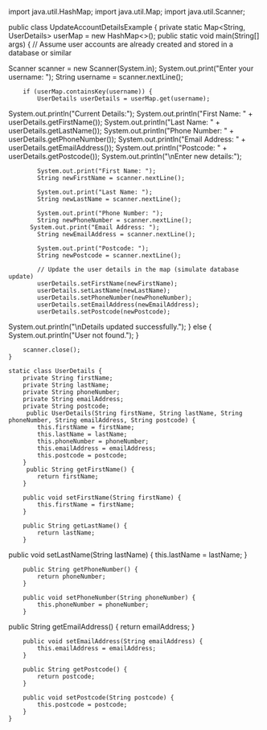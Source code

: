 import java.util.HashMap;
import java.util.Map;
import java.util.Scanner;

public class UpdateAccountDetailsExample {
    private static Map<String, UserDetails> userMap = new HashMap<>();
public static void main(String[] args) {
        // Assume user accounts are already created and stored in a database or similar
        
Scanner scanner = new Scanner(System.in);
        System.out.print("Enter your username: ");
        String username = scanner.nextLine();

        if (userMap.containsKey(username)) {
            UserDetails userDetails = userMap.get(username);
System.out.println("Current Details:");
            System.out.println("First Name: " + userDetails.getFirstName());
            System.out.println("Last Name: " + userDetails.getLastName());
            System.out.println("Phone Number: " + userDetails.getPhoneNumber());
            System.out.println("Email Address: " + userDetails.getEmailAddress());
            System.out.println("Postcode: " + userDetails.getPostcode());
System.out.println("\nEnter new details:");

            System.out.print("First Name: ");
            String newFirstName = scanner.nextLine();

            System.out.print("Last Name: ");
            String newLastName = scanner.nextLine();

            System.out.print("Phone Number: ");
            String newPhoneNumber = scanner.nextLine();
          System.out.print("Email Address: ");
            String newEmailAddress = scanner.nextLine();

            System.out.print("Postcode: ");
            String newPostcode = scanner.nextLine();

            // Update the user details in the map (simulate database update)
            userDetails.setFirstName(newFirstName);
            userDetails.setLastName(newLastName);
            userDetails.setPhoneNumber(newPhoneNumber);
            userDetails.setEmailAddress(newEmailAddress);
            userDetails.setPostcode(newPostcode);
   System.out.println("\nDetails updated successfully.");
        } else {
            System.out.println("User not found.");
        }

        scanner.close();
    }

    static class UserDetails {
        private String firstName;
        private String lastName;
        private String phoneNumber;
        private String emailAddress;
        private String postcode;
         public UserDetails(String firstName, String lastName, String phoneNumber, String emailAddress, String postcode) {
            this.firstName = firstName;
            this.lastName = lastName;
            this.phoneNumber = phoneNumber;
            this.emailAddress = emailAddress;
            this.postcode = postcode;
        }
         public String getFirstName() {
            return firstName;
        }

        public void setFirstName(String firstName) {
            this.firstName = firstName;
        }

        public String getLastName() {
            return lastName;
        }
 public void setLastName(String lastName) {
            this.lastName = lastName;
        }

        public String getPhoneNumber() {
            return phoneNumber;
        }

        public void setPhoneNumber(String phoneNumber) {
            this.phoneNumber = phoneNumber;
        }
public String getEmailAddress() {
            return emailAddress;
        }

        public void setEmailAddress(String emailAddress) {
            this.emailAddress = emailAddress;
        }

        public String getPostcode() {
            return postcode;
        }

        public void setPostcode(String postcode) {
            this.postcode = postcode;
        }
    }

    
        
   
